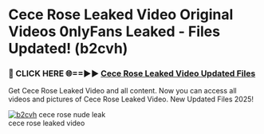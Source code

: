 # Cece Rose Leaked Video Original Videos 0nlyFans Leaked - Files Updated! (b2cvh)

<h3>🔴 CLICK HERE 🌐==►► <a href="https://tinyurl.com/ms9xzufz" rel="nofollow">Cece Rose Leaked Video Updated Files</a></h3>

Get Cece Rose Leaked Video and all content. Now you can access all videos and pictures of Cece Rose Leaked Video. New Updated Files 2025!

[![b2cvh](https://i.imgur.com/PQ7UWWw.gif)](https://tinyurl.com/ms9xzufz)
cece rose nude leak<br>
cece rose leaked video